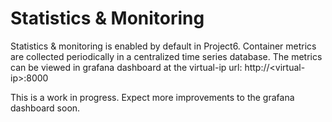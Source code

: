 # Statistics & Monitoring

Statistics & monitoring is enabled by default in Project6. Container metrics
are collected periodically in a centralized time series database. The metrics
can be viewed in grafana dashboard at the virtual-ip url: http://&lt;virtual-ip&gt;:8000

This is a work in progress. Expect more improvements to the grafana dashboard
soon.

